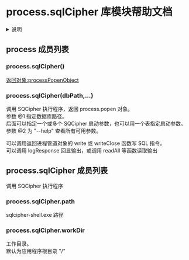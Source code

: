 # process.sqlCipher 库模块帮助文档


<details>  <summary>说明</summary>  <p>
sqlcipher-shell 源码：
https://github.com/CovenantEyes/sqlcipher-windows
</p></details>


<a id="process"></a>
## process 成员列表


<a id="process.sqlCipher"></a>
### process.sqlCipher() 
 [返回对象:processPopenObject](https://www.aardio.com/zh-cn/doc/library-reference/process/popen.html#processPopenObject)

<a id="process.sqlCipher"></a>
### process.sqlCipher(dbPath,...) 
 调用 SQCipher 执行程序，返回 process.popen 对象。  
参数 @1 指定数据库路径。  
后面可以指定一个或多个 SQCipher 启动参数，也可以用一个表指定启动参数。  
参数 @2 为 "--help" 查看所有可用参数。  
  
可以调用返回进程管道对象的 write 或 writeClose 函数写 SQL 指令。  
可以调用 logResponse 回显输出，或调用 readAll 等函数读取输出

<a id="process.sqlCipher"></a>
## process.sqlCipher 成员列表

调用 SQCipher 执行程序

<a id="process.sqlCipher.path"></a>
### process.sqlCipher.path 
 sqlcipher-shell.exe 路径

<a id="process.sqlCipher.workDir"></a>
### process.sqlCipher.workDir 
 工作目录。  
默认为应用程序根目录 "/"

